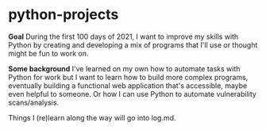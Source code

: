 # python-projects

**Goal**
During the first 100 days of 2021, I want to improve my skills with Python by creating and developing a mix of programs that I'll use or thought might be fun to work on.

**Some background**
I've learned on my own how to automate tasks with Python for work but I want to learn how to build more complex programs, eventually building a functional web application that's accessible, maybe even helpful to someone. Or how I can use Python to automate vulnerability scans/analysis.

Things I (re)learn along the way will go into log.md.
